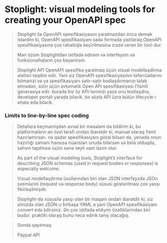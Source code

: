 # Stoplight: visual modeling tools for creating your OpenAPI spec

> Stoplight ilə OpenAPI spesifikasiyasını yaratmazdan öncə demək istərdim ki, OpenAPI spesifikasiyanı sadə formada yazılaraq OpenAPI spesifikasiyasına çox rahatlıqla keçirilməsinə icazə verən bir tool-dur.&#x20;
>
> Mən özüm Stoplightdan istifadə edirəm və interfeysin və funksionallıqların çox bəyənirəm.&#x20;
>
> Stoplight API OpenAPI spesifika yaratmaq üçün vizual modelləşdirmə alətləri təqdim edir. Yəni siz OpenAPI spesifikasiyasının təfərrüatlarını bilmənizi və ya spesifikasiyanı sətir-sətir kodlaşdırmanızı tələb etmədən, sizin üçün avtomatik Open APı spesifikasiyası (Yaml) generasiya edir. burada biz öz API-lərimizi yaza onu testləşdirə, developer portalı yarada bilərik. bir sözlə API üzrə bütün lifecycle-ı əhatə edə bilərik.

### Limits to line-by-line spec coding <a href="#limits-to-line-by-line-spec-coding" id="limits-to-line-by-line-spec-coding"></a>

> Detallara keçməmişdən əvvəl bir məsələni də bildirim ki, bu platformaların ən özəl tərəfi ondan ibarətdir ki, manual olaraq Yaml hazırlamırsan. nə qədər spesifikasiyanı gözəl bilsən də, yenədə onun hazırlığı zamanı hansısa nüansları unuda bilərsən və belə olduqda, səhvin tapılması üçün sənə xeyli vaxt lazım olur.
>
> As part of the visual modeling tools, Stoplight’s interface for describing JSON schemas (used in request bodies or responses) is especially welcome.
>
> Vizual modelləşdirmə üsullarından biri olan JSON interfeysdə JSOn sxemlərini (request və response body) xüsusi göstərilməsi çox yaxşı fikirləşilmişdir.
>
> Stoplight-da xüsusilə yaxşı olan bir məqam ondan ibarətdir ki, siz əlinizdə olan JSON-u birbaşa YAML a yəni OpenAPI spesifikasiyanı convert edə bilirsiniz. Ən çox istifadə etdiyim özəlliklərindən biri budur. praktiki olaraq bunu necə edirik tanış olacağıq.

> Sonda qayıtmaq
>
> Paypal API
